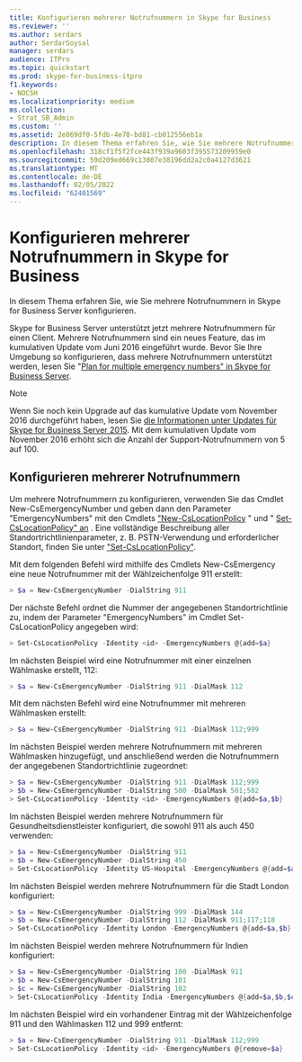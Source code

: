 ```yaml
---
title: Konfigurieren mehrerer Notrufnummern in Skype for Business
ms.reviewer: ''
ms.author: serdars
author: SerdarSoysal
manager: serdars
audience: ITPro
ms.topic: quickstart
ms.prod: skype-for-business-itpro
f1.keywords:
- NOCSH
ms.localizationpriority: medium
ms.collection:
- Strat_SB_Admin
ms.custom: ''
ms.assetid: 2e869df0-5fdb-4e70-bd81-cb012556eb1a
description: In diesem Thema erfahren Sie, wie Sie mehrere Notrufnummern in Skype for Business Server konfigurieren.
ms.openlocfilehash: 318cf1f5f2fce443f939a9603f395573209959e0
ms.sourcegitcommit: 59d209ed669c13807e38196dd2a2c0a4127d3621
ms.translationtype: MT
ms.contentlocale: de-DE
ms.lasthandoff: 02/05/2022
ms.locfileid: "62401569"
---
```

# <a name="configure-multiple-emergency-numbers-in-skype-for-business"></a>Konfigurieren mehrerer Notrufnummern in Skype for Business

In diesem Thema erfahren Sie, wie Sie mehrere Notrufnummern in Skype for Business Server konfigurieren.

Skype for Business Server unterstützt jetzt mehrere Notrufnummern für einen Client. Mehrere Notrufnummern sind ein neues Feature, das im kumulativen Update vom Juni 2016 eingeführt wurde. Bevor Sie Ihre Umgebung so konfigurieren, dass mehrere Notrufnummern unterstützt werden, lesen Sie "[Plan for multiple emergency numbers" in Skype for Business Server](../../plan-your-deployment/enterprise-voice-solution/multiple-emergency-numbers.md).

> [!NOTE]
> Wenn Sie noch kein Upgrade auf das kumulative Update vom November 2016 durchgeführt haben, lesen Sie [die Informationen unter Updates für Skype for Business Server 2015](https://support.microsoft.com/help/3061064/updates-for-skype-for-business-server-2015). Mit dem kumulativen Update vom November 2016 erhöht sich die Anzahl der Support-Notrufnummern von 5 auf 100.

## <a name="configure-multiple-emergency-numbers"></a>Konfigurieren mehrerer Notrufnummern

Um mehrere Notrufnummern zu konfigurieren, verwenden Sie das Cmdlet New-CsEmergencyNumber und geben dann den Parameter "EmergencyNumbers" mit den Cmdlets ["New-CsLocationPolicy](/powershell/module/skype/new-cslocationpolicy?view=skype-ps) " und " [Set-CsLocationPolicy" an](/powershell/module/skype/set-cslocationpolicy?view=skype-ps) . Eine vollständige Beschreibung aller Standortrichtlinienparameter, z. B. PSTN-Verwendung und erforderlicher Standort, finden Sie unter ["Set-CsLocationPolicy"](/powershell/module/skype/set-cslocationpolicy?view=skype-ps).

Mit dem folgenden Befehl wird mithilfe des Cmdlets New-CsEmergency eine neue Notrufnummer mit der Wählzeichenfolge 911 erstellt:

```powershell
> $a = New-CsEmergencyNumber -DialString 911
```

Der nächste Befehl ordnet die Nummer der angegebenen Standortrichtlinie zu, indem der Parameter "EmergencyNumbers" im Cmdlet Set-CsLocationPolicy angegeben wird:

```powershell
> Set-CsLocationPolicy -Identity <id> -EmergencyNumbers @{add=$a}
```

Im nächsten Beispiel wird eine Notrufnummer mit einer einzelnen Wählmaske erstellt, 112:

```powershell
> $a = New-CsEmergencyNumber -DialString 911 -DialMask 112
```

Mit dem nächsten Befehl wird eine Notrufnummer mit mehreren Wählmasken erstellt:

```powershell
> $a = New-CsEmergencyNumber -DialString 911 -DialMask 112;999
```

Im nächsten Beispiel werden mehrere Notrufnummern mit mehreren Wählmasken hinzugefügt, und anschließend werden die Notrufnummern der angegebenen Standortrichtlinie zugeordnet:

```powershell
> $a = New-CsEmergencyNumber -DialString 911 -DialMask 112;999
> $b = New-CsEmergencyNumber -DialString 500 -DialMask 501;502
> Set-CsLocationPolicy -Identity <id> -EmergencyNumbers @{add=$a,$b}
```

Im nächsten Beispiel werden mehrere Notrufnummern für Gesundheitsdienstleister konfiguriert, die sowohl 911 als auch 450 verwenden:

```powershell
> $a = New-CsEmergencyNumber -DialString 911
> $b = New-CsEmergencyNumber -DialString 450
> Set-CsLocationPolicy -Identity US-Hospital -EmergencyNumbers @{add=$a,$b}
```

Im nächsten Beispiel werden mehrere Notrufnummern für die Stadt London konfiguriert:

```powershell
> $a = New-CsEmergencyNumber -DialString 999 -DialMask 144
> $b = New-CsEmergencyNumber -DialString 112 -DialMask 911;117;118
> Set-CsLocationPolicy -Identity London -EmergencyNumbers @{add=$a,$b}
```

Im nächsten Beispiel werden mehrere Notrufnummern für Indien konfiguriert:

```powershell
> $a = New-CsEmergencyNumber -DialString 100 -DialMask 911
> $b = New-CsEmergencyNumber -DialString 101
> $c = New-CsEmergencyNumber -DialString 102
> Set-CsLocationPolicy -Identity India -EmergencyNumbers @{add=$a,$b,$c}
```

Im nächsten Beispiel wird ein vorhandener Eintrag mit der Wählzeichenfolge 911 und den Wählmasken 112 und 999 entfernt:

```powershell
> $a = New-CsEmergencyNumber -DialString 911 -DialMask 112;999
> Set-CsLocationPolicy -Identity <id> -EmergencyNumbers @{remove=$a}
```